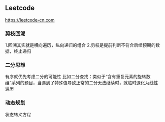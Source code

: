 ## Leetcode
https://leetcode-cn.com

### 剪枝回溯
1.回溯其实就是横向遍历，纵向递归的组合
2.剪枝是提前判断不符合后续预期的数据，终止递归

### 二分思想
有序就优先考虑二分的可能性
比如二分查找：类似于“含有重复元素的旋转数组”系列的题目，当遇到了特殊值导致正常的二分无法继续时，就临时退化为线性遍历

### 动态规划
状态转义方程